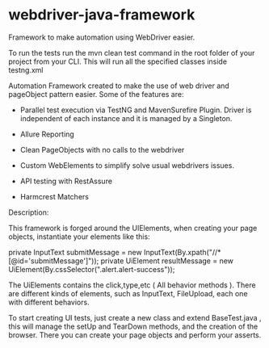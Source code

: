 # webdriver-java-framework
Framework to make automation using WebDriver easier.

To run the tests run the mvn clean test command in the root folder of your project from your CLI. This will run all the specified classes inside testng.xml


Automation Framework created to make the use of web driver and pageObject pattern easier. Some of the features are:

- Parallel test execution via TestNG and MavenSurefire Plugin. Driver is independent of each instance and it is managed by a Singleton.

- Allure Reporting

- Clean PageObjects with no calls to the webdriver

- Custom WebElements to simplify solve usual webdrivers issues.

- API testing with RestAssure

- Harmcrest Matchers

Description:

This framework is forged around the UIElements, when creating your page objects, instantiate your elements like this:

private InputText submitMessage = new InputText(By.xpath("//*[@id='submitMessage']"));
private UiElement resultMessage = new UiElement(By.cssSelector(".alert.alert-success"));

The UiElements contains the click,type,etc ( All behavior methods ). There are different kinds of elements, such as InputText, FileUpload, each one with different behaviors.

To start creating UI tests, just create a new class and extend BaseTest.java , this will manage the setUp and TearDown methods, and the creation of the browser.
There you can create your page objects and perform your asserts.



